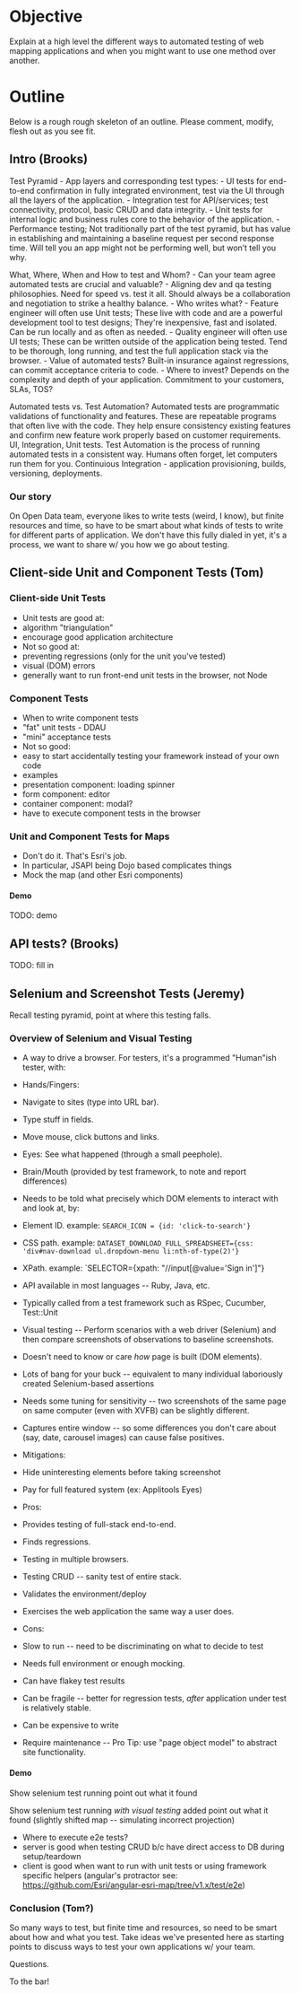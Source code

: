 # Objective
Explain at a high level the different ways to automated testing of web mapping applications and when you might want to use one method over another.

# Outline
Below is a rough rough skeleton of an outline. Please comment, modify, flesh out as you see fit.

## Intro (Brooks)
Test Pyramid
	- App layers and corresponding test types: 
		- UI tests for end-to-end confirmation in fully integrated environment, test via the UI through all the layers of the application.
		- Integration test for API/services; test connectivity, protocol, basic CRUD and data integrity.
		- Unit tests for internal logic and business rules core to the behavior of the application.
		- Performance testing; Not traditionally part of the test pyramid, but has value in establishing and maintaining a baseline request per second response time. Will tell you an app might not be performing well, but won’t tell you why.

What, Where, When and How to test and Whom?
	- Can your team agree automated tests are crucial and valuable?
	- Aligning dev and qa testing philosophies. Need for speed vs. test it all. Should always be a collaboration and negotiation to strike a healthy balance.
	- Who writes what?
		- Feature engineer will often use Unit tests; These live with code and are a powerful development tool to test designs; They're inexpensive, fast and isolated. Can be run locally and as often as needed.
		- Quality engineer will often use UI tests; These can be written outside of the application being tested. Tend to be thorough, long running, and test the full application stack via the browser.
	- Value of automated tests?
		Built-in insurance against regressions, can commit acceptance criteria to code.	
	- Where to invest?
		Depends on the complexity and depth of your application. Commitment to your customers, SLAs, TOS?

Automated tests vs. Test Automation?
	Automated tests are programmatic validations of functionality and features. These are repeatable programs that often live with the code. They help ensure consistency existing features and confirm new feature work properly based on customer requirements. UI, Integration, Unit tests.
	Test Automation is the process of running automated tests in a consistent way. Humans often forget, let computers run them for you. Continuious Integration - application provisioning, builds, versioning, deployments.


### Our story
On Open Data team, everyone likes to write tests (weird, I know), but finite resources and time, so have to be smart about what kinds of tests to write for different parts of application. We don't have this fully dialed in yet, it's a process, we want to share w/ you how we go about testing.

## Client-side Unit and Component Tests (Tom)

### Client-side Unit Tests
- Unit tests are good at:
 - algorithm "triangulation"
 - encourage good application architecture
- Not so good at:
 - preventing regressions (only for the unit you've tested)
 - visual (DOM) errors
- generally want to run front-end unit tests in the browser, not Node

### Component Tests
- When to write component tests
 - "fat" unit tests - DDAU
 - "mini" acceptance tests
- Not so good:
 - easy to start accidentally testing your framework instead of your own code
- examples
 - presentation component: loading spinner
 - form component: editor
 - container component: modal?
- have to execute component tests in the browser

### Unit and Component Tests for Maps
- Don't do it. That's Esri's job.
- In particular, JSAPI being Dojo based complicates things
- Mock the map (and other Esri components)

#### Demo
TODO: demo

## API tests? (Brooks)
TODO: fill in

## Selenium and Screenshot Tests (Jeremy)

Recall testing pyramid, point at where this testing falls.

### Overview of Selenium and Visual Testing

- A way to drive a browser.  For testers, it's a programmed "Human"ish tester, with:
 - Hands/Fingers:
  - Navigate to sites (type into URL bar).
  - Type stuff in fields.
  - Move mouse, click buttons and links.
 - Eyes: See what happened (through a small peephole).
 - Brain/Mouth (provided by test framework, to note and report differences)
 - Needs to be told what precisely which DOM elements to interact with and look at, by:
  - Element ID. example: `SEARCH_ICON = {id: 'click-to-search'}`
  - CSS path. example: `DATASET_DOWNLOAD_FULL_SPREADSHEET={css: 'div#nav-download ul.dropdown-menu li:nth-of-type(2)'}`
  - XPath.  example: `SELECTOR={xpath: "//input[@value='Sign in']"}
 - API available in most languages -- Ruby, Java, etc.
 - Typically called from a test framework such as RSpec, Cucumber, Test::Unit

- Visual testing -- Perform scenarios with a web driver (Selenium) and then compare screenshots of observations to baseline screenshots.
 - Doesn't need to know or care _how_ page is built (DOM elements).
 - Lots of bang for your buck -- equivalent to many individual laboriously created Selenium-based assertions
 - Needs some tuning for sensitivity -- two screenshots of the same page on same computer (even with XVFB) can be slightly different.
 - Captures entire window -- so some differences you don't care about (say, date, carousel images) can cause false positives.
  - Mitigations:
   - Hide uninteresting elements before taking screenshot
   - Pay for full featured system (ex: Applitools Eyes)

- Pros:
 - Provides testing of full-stack end-to-end.
 - Finds regressions.
 - Testing in multiple browsers.
 - Testing CRUD -- sanity test of entire stack.
 - Validates the environment/deploy
 - Exercises the web application the same way a user does.

- Cons:
 - Slow to run -- need to be discriminating on what to decide to test
 - Needs full environment or enough mocking.
 - Can have flakey test results
 - Can be fragile -- better for regression tests, _after_ application under test is relatively stable.
 - Can be expensive to write
 - Require maintenance -- Pro Tip: use "page object model" to abstract site functionality.

#### Demo

Show selenium test running
  point out what it found

Show selenium test running _with visual testing_ added
  point out what it found (slightly shifted map -- simulating incorrect projection)

- Where to execute e2e tests?
 - server is good when testing CRUD b/c have direct access to DB during setup/teardown
 - client is good when want to run with unit tests or using framework specific helpers (angular's protractor see: https://github.com/Esri/angular-esri-map/tree/v1.x/test/e2e)

### Conclusion (Tom?)
So many ways to test, but finite time and resources, so need to be smart about how and what you test. Take ideas we've presented here as starting points to discuss ways to test your own applications w/ your team.

Questions.

To the bar!
